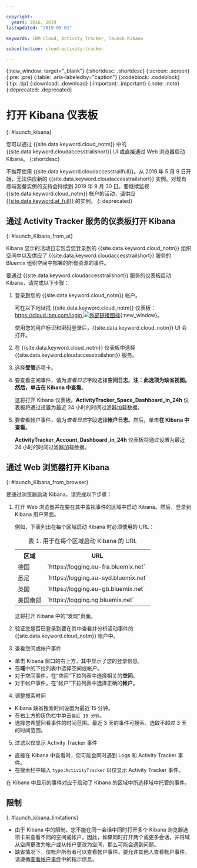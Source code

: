 ```yaml
---

copyright:
  years: 2016, 2019
lastupdated: "2019-05-01"

keywords: IBM Cloud, Activity Tracker, launch Kibana

subcollection: cloud-activity-tracker

---
```


{:new_window: target="_blank"}
{:shortdesc: .shortdesc}
{:screen: .screen}
{:pre: .pre}
{:table: .aria-labeledby="caption"}
{:codeblock: .codeblock}
{:tip: .tip}
{:download: .download}
{:important: .important}
{:note: .note}
{:deprecated: .deprecated}


# 打开 Kibana 仪表板
{: #launch_kibana}

您可以通过 {{site.data.keyword.cloud_notm}} 中的 {{site.data.keyword.cloudaccesstrailshort}} UI 或直接通过 Web 浏览器启动 Kibana。
{:shortdesc}
   
不推荐使用 {{site.data.keyword.cloudaccesstrailfull}}。从 2019 年 5 月 9 日开始，无法供应新的 {{site.data.keyword.cloudaccesstrailshort}} 实例。对现有高端套餐实例的支持会持续到 2019 年 9 月 30 日。要继续监视 {{site.data.keyword.cloud_notm}} 帐户的活动，请供应 [{{site.data.keyword.at_full}}](/docs/services/Activity-Tracker-with-LogDNA?topic=logdnaat-getting-started#getting-started) 的实例。
{: deprecated}


##  通过 Activity Tracker 服务的仪表板打开 Kibana
{: #launch_Kibana_from_at}

Kibana 显示的活动日志包含您登录到的 {{site.data.keyword.cloud_notm}} 组织空间中以及供应了 {{site.data.keyword.cloudaccesstrailshort}} 服务的 Bluemix 组织空间中部署的所有资源的事件。

要通过 {{site.data.keyword.cloudaccesstrailshort}} 服务的仪表板启动 Kibana，请完成以下步骤：

1. 登录到您的 {{site.data.keyword.cloud_notm}} 帐户。

    可在以下地址找 {{site.data.keyword.cloud_notm}} 仪表板：[https://cloud.ibm.com/login ![外部链接图标](../../../icons/launch-glyph.svg "外部链接图标")](https://cloud.ibm.com/login){:new_window}。
    
	使用您的用户标识和密码登录后，{{site.data.keyword.cloud_notm}} UI 会打开。

2. 在 {{site.data.keyword.cloud_notm}} 仪表板中选择 {{site.data.keyword.cloudaccesstrailshort}} 服务。 
    
3. 选择**受管**选项卡。

4. 要查看空间事件，请为*查看日志*字段选择**空间日志**。**注：**此选项为缺省视图。然后，单击**在 Kibana 中查看**。 

    这将打开 Kibana 仪表板。**ActivityTracker_Space_Dashboard_in_24h** 仪表板将通过设置为最近 24 小时的时间过滤器加载数据。

5. 要查看帐户事件，请为*查看日志*字段选择**帐户日志**。然后，单击**在 Kibana 中查看**。 

    **ActivityTracker_Account_Dashboard_in_24h** 仪表板将通过设置为最近 24 小时的时间过滤器加载数据。
	
	
##  通过 Web 浏览器打开 Kibana
{: #launch_Kibana_from_browser}

要通过浏览器启动 Kibana，请完成以下步骤：

1. 打开 Web 浏览器并在要在其中监视事件的区域中启动 Kibana。然后，登录到 Kibana 用户界面。
    
    例如，下表列出在每个区域启动 Kibana 时必须使用的 URL：
      
    <table>
          <caption>表 1. 用于在每个区域启动 Kibana 的 URL</caption>
           <tr>
            <th>区域</th>
            <th>URL</th>
          </tr>
          <tr>
            <td>德国</td>
            <td>`https://logging.eu-fra.bluemix.net`</td>
          </tr>
          <tr>
            <td>悉尼</td>
            <td>`https://logging.au-syd.bluemix.net` </td>
          </tr>
		  <tr>
            <td>英国</td>
            <td>`https://logging.eu-gb.bluemix.net`</td>
          </tr>
		  <tr>
            <td>美国南部</td>
            <td>`https://logging.ng.bluemix.net`</td>
          </tr>
    </table>
	
	这将打开 Kibana 中的“发现”页面。
	
2. 验证您是否已登录到要在其中查看并分析活动事件的 {{site.data.keyword.cloud_notm}} 帐户中。

3. 查看空间或帐户事件

* 单击 Kibana 窗口的右上方，其中显示了您的登录信息。
* 在**域**中的下拉列表中选择空间或帐户。
* 对于空间事件，在“空间”下拉列表中选择相关的**空间**。
* 对于帐户事件，在“帐户”下拉列表中选择正确的**帐户**。

4. 调整搜索时间

* Kibana 缺省搜索时间设置为最近 15 分钟。
* 在右上方的灰色栏中单击`最近 15 分钟`。
* 选择您希望回看事件的时间范围。最近 3 天的事件可搜索。选取不超过 3 天的时间范围。

5. 过滤以仅显示 Activity Tracker 事件
* 直接在 Kibana 中查看时，您可能会同时遇到 Logs 和 Activity Tracker 事件。
* 在搜索栏中输入 `type:ActivityTracker` 以仅显示 Activity Tracker 事件。

在 Kibana 中显示的事件对应于启动了 Kibana 的区域中所选择域中托管的事件。

## 限制
{: #launch_kibana_limitations}

* 由于 Kibana 中的限制，您不能在同一会话中同时打开多个 Kibana 浏览器选项卡来查看不同的空间或帐户。因此，如果同时打开两个或更多会话，并将域从空间更改为帐户或从帐户更改为空间，那么可能会遇到问题。
* 缺省情况下，仅帐户所有者可以查看帐户事件。要允许其他人查看帐户事件，请遵循[查看帐户事件](/docs/services/cloud-activity-tracker?topic=cloud-activity-tracker-view_acc_events#view_acc_events)中的指示信息。




